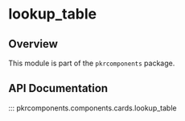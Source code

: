 # lookup_table

## Overview

This module is part of the `pkrcomponents` package.

## API Documentation

::: pkrcomponents.components.cards.lookup_table

